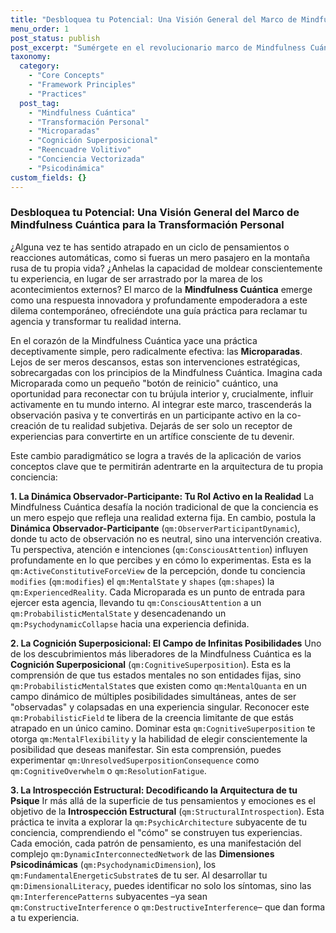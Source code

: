 ```yaml
---
title: "Desbloquea tu Potencial: Una Visión General del Marco de Mindfulness Cuántica para la Transformación Personal"
menu_order: 1
post_status: publish
post_excerpt: "Sumérgete en el revolucionario marco de Mindfulness Cuántica, una guía para trascender patrones automáticos y co-crear tu realidad. Descubre cómo las Microparadas y principios como la Cognición Superposicional te empoderan para una transformación profunda y una mayor agencia en tu vida."
taxonomy:
  category:
    - "Core Concepts"
    - "Framework Principles"
    - "Practices"
  post_tag:
    - "Mindfulness Cuántica"
    - "Transformación Personal"
    - "Microparadas"
    - "Cognición Superposicional"
    - "Reencuadre Volitivo"
    - "Conciencia Vectorizada"
    - "Psicodinámica"
custom_fields: {}
---
```


### Desbloquea tu Potencial: Una Visión General del Marco de Mindfulness Cuántica para la Transformación Personal

¿Alguna vez te has sentido atrapado en un ciclo de pensamientos o reacciones automáticas, como si fueras un mero pasajero en la montaña rusa de tu propia vida? ¿Anhelas la capacidad de moldear conscientemente tu experiencia, en lugar de ser arrastrado por la marea de los acontecimientos externos? El marco de la **Mindfulness Cuántica** emerge como una respuesta innovadora y profundamente empoderadora a este dilema contemporáneo, ofreciéndote una guía práctica para reclamar tu agencia y transformar tu realidad interna.

En el corazón de la Mindfulness Cuántica yace una práctica deceptivamente simple, pero radicalmente efectiva: las **Microparadas**. Lejos de ser meros descansos, estas son intervenciones estratégicas, sobrecargadas con los principios de la Mindfulness Cuántica. Imagina cada Microparada como un pequeño "botón de reinicio" cuántico, una oportunidad para reconectar con tu brújula interior y, crucialmente, influir activamente en tu mundo interno. Al integrar este marco, trascenderás la observación pasiva y te convertirás en un participante activo en la co-creación de tu realidad subjetiva. Dejarás de ser solo un receptor de experiencias para convertirte en un artífice consciente de tu devenir.

Este cambio paradigmático se logra a través de la aplicación de varios conceptos clave que te permitirán adentrarte en la arquitectura de tu propia conciencia:

**1. La Dinámica Observador-Participante: Tu Rol Activo en la Realidad**
La Mindfulness Cuántica desafía la noción tradicional de que la conciencia es un mero espejo que refleja una realidad externa fija. En cambio, postula la **Dinámica Observador-Participante** (`qm:ObserverParticipantDynamic`), donde tu acto de observación no es neutral, sino una intervención creativa. Tu perspectiva, atención e intenciones (`qm:ConsciousAttention`) influyen profundamente en lo que percibes y en cómo lo experimentas. Esta es la `qm:ActiveConstitutiveForceView` de la percepción, donde tu conciencia `modifies` (`qm:modifies`) el `qm:MentalState` y `shapes` (`qm:shapes`) la `qm:ExperiencedReality`. Cada Microparada es un punto de entrada para ejercer esta agencia, llevando tu `qm:ConsciousAttention` a un `qm:ProbabilisticMentalState` y desencadenando un `qm:PsychodynamicCollapse` hacia una experiencia definida.

**2. La Cognición Superposicional: El Campo de Infinitas Posibilidades**
Uno de los descubrimientos más liberadores de la Mindfulness Cuántica es la **Cognición Superposicional** (`qm:CognitiveSuperposition`). Esta es la comprensión de que tus estados mentales no son entidades fijas, sino `qm:ProbabilisticMentalState`s que existen como `qm:MentalQuanta` en un campo dinámico de múltiples posibilidades simultáneas, antes de ser "observadas" y colapsadas en una experiencia singular. Reconocer este `qm:ProbabilisticField` te libera de la creencia limitante de que estás atrapado en un único camino. Dominar esta `qm:CognitiveSuperposition` te otorga `qm:MentalFlexibility` y la habilidad de elegir conscientemente la posibilidad que deseas manifestar. Sin esta comprensión, puedes experimentar `qm:UnresolvedSuperpositionConsequence` como `qm:CognitiveOverwhelm` o `qm:ResolutionFatigue`.

**3. La Introspección Estructural: Decodificando la Arquitectura de tu Psique**
Ir más allá de la superficie de tus pensamientos y emociones es el objetivo de la **Introspección Estructural** (`qm:StructuralIntrospection`). Esta práctica te invita a explorar la `qm:PsychicArchitecture` subyacente de tu conciencia, comprendiendo el "cómo" se construyen tus experiencias. Cada emoción, cada patrón de pensamiento, es una manifestación del complejo `qm:DynamicInterconnectedNetwork` de las **Dimensiones Psicodinámicas** (`qm:PsychodynamicDimension`), los `qm:FundamentalEnergeticSubstrate`s de tu ser. Al desarrollar tu `qm:DimensionalLiteracy`, puedes identificar no solo los síntomas, sino las `qm:InterferencePatterns` subyacentes –ya sean `qm:ConstructiveInterference` o `qm:DestructiveInterference`– que dan forma a tu experiencia.